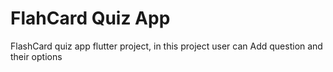 # FlahCard Quiz App
 FlashCard quiz app flutter project, in this project user can Add question and their options
